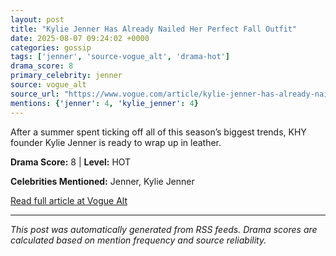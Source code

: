 ```yaml
---
layout: post
title: "Kylie Jenner Has Already Nailed Her Perfect Fall Outfit"
date: 2025-08-07 09:24:02 +0000
categories: gossip
tags: ['jenner', 'source-vogue_alt', 'drama-hot']
drama_score: 8
primary_celebrity: jenner
source: vogue_alt
source_url: "https://www.vogue.com/article/kylie-jenner-has-already-nailed-her-perfect-fall-outfit"
mentions: {'jenner': 4, 'kylie_jenner': 4}
---
```


After a summer spent ticking off all of this season’s biggest trends, KHY founder Kylie Jenner is ready to wrap up in leather.

**Drama Score:** 8 | **Level:** HOT

**Celebrities Mentioned:** Jenner, Kylie Jenner

[Read full article at Vogue Alt](https://www.vogue.com/article/kylie-jenner-has-already-nailed-her-perfect-fall-outfit)

---
*This post was automatically generated from RSS feeds. Drama scores are calculated based on mention frequency and source reliability.*
